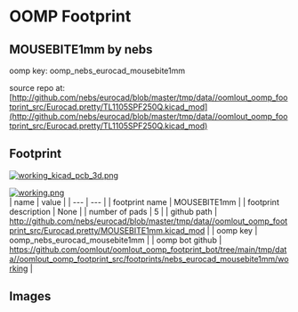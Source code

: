 # OOMP Footprint  
## MOUSEBITE1mm  by nebs  
  
oomp key: oomp_nebs_eurocad_mousebite1mm  
  
source repo at: [http://github.com/nebs/eurocad/blob/master/tmp/data//oomlout_oomp_footprint_src/Eurocad.pretty/TL1105SPF250Q.kicad_mod](http://github.com/nebs/eurocad/blob/master/tmp/data//oomlout_oomp_footprint_src/Eurocad.pretty/TL1105SPF250Q.kicad_mod)  
## Footprint  
  
[![working_kicad_pcb_3d.png](working_kicad_pcb_3d_600.png)](working_kicad_pcb_3d.png)  
  
[![working.png](working_600.png)](working.png)  
| name | value | 
| --- | --- | 
| footprint name | MOUSEBITE1mm | 
| footprint description | None | 
| number of pads | 5 | 
| github path | http://github.com/nebs/eurocad/blob/master/tmp/data//oomlout_oomp_footprint_src/Eurocad.pretty/MOUSEBITE1mm.kicad_mod | 
| oomp key | oomp_nebs_eurocad_mousebite1mm | 
| oomp bot github | https://github.com/oomlout/oomlout_oomp_footprint_bot/tree/main/tmp/data//oomlout_oomp_footprint_src/footprints/nebs_eurocad_mousebite1mm/working | 
## Images  
